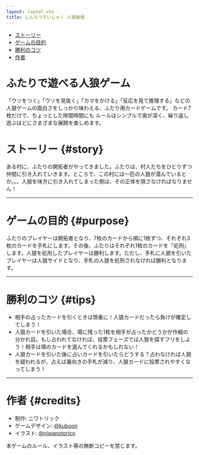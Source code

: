 ```yaml
---
layout: layout.vto
title: じんろうすいじゃく 人狼衰弱
---
```

<nav><ul>
  <li><a href='#story'>ストーリー</a></li>
  <li><a href='#purpose'>ゲームの目的</a></li>
  <li><a href='#tips'>勝利のコツ</a></li>
  <li><a href='#credits'>作者</a></li>
</ul></nav>

# ふたりで遊べる人狼ゲーム
「ウソをつく」「ウソを見抜く」「カマをかける」「反応を見て推理する」などの人狼ゲームの面白さをしっかり味わえる、ふたり用カードゲームです。
カード7枚だけで、ちょっとした隙間時間にも
ルールはシンプルで奥が深く、繰り返し遊ぶほどにさまざまな展開を楽しめます。


# ストーリー {#story}
ある村に、ふたりの開拓者がやってきました。ふたりは、村人たちをひとりずつ仲間に引き入れていきます。ところで、この村には一匹の人狼が潜んでいるとか。。。人狼を味方に引き入れてしまった側は、その正体を隠さなければなりません！

---

# ゲームの目的 {#purpose}
ふたりのプレイヤーは開拓者となり、7枚のカードから順に1枚ずつ、それぞれ3枚のカードを手札にします。その後、ふたりはそれぞれ1枚のカードを「処刑」します。人狼を処刑したプレイヤーは勝利します。ただし、手札に人狼を引いたプレイヤーは人狼サイドとなり、手札の人狼を処刑されなければ勝利となります。

---

# 勝利のコツ {#tips}

- 相手の占ったカードを引くときは慎重に！人狼カードだったら負けが確定してしまう！
- 人狼カードを引いた場合、場に残った1枚を相手が占ったかどうかが作戦の分かれ目。もし占われてなければ、投票フェーズでは人狼を探すフリをしよう！相手は場のカードを選んでくれるかもしれない！
- 人狼カードを引いた後に占いカードを引いたらどうする？占わなければ人狼を疑われるが、占えば裏向きの手札が減り、人狼カードに投票されやすくなってしまう！

---

# 作者 {#credits}
- 制作: ニワトリック
- ゲームデザイン: [@kuboon](https://twitter.com/kuboon)
- イラスト: [@niwanotorico](https://twitter.com/niwanotorico)

本ゲームのルール、イラスト等の無断コピーを禁じます。
